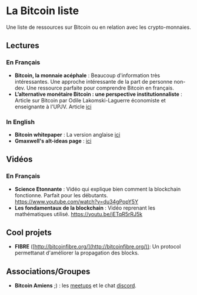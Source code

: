 # La Bitcoin liste

Une liste de ressources sur Bitcoin ou en relation avec les crypto-monnaies.

## Lectures

### En Français

- **Bitcoin, la monnaie acéphale** : Beaucoup d'information très intéressantes. Une approche intéressante de la part de personne non-dev. Une ressource parfaite pour comprendre Bitcoin en français.
- **L’alternative monétaire Bitcoin : une perspective institutionnaliste** : Article sur Bitcoin par Odile Lakomski-Laguerre économiste et enseignante à l'UPJV. Article [ici](http://journals.openedition.org/regulation/11489)

### In English

- **Bitcoin whitepaper** : La version anglaise [ici](https://bitcoin.org/bitcoin.pdf)
- **Gmaxwell's alt-ideas page** : [ici](https://en.bitcoin.it/wiki/User:Gmaxwell/alt_ideas)

## Vidéos

### En Français

- **Science Etonnante** : Vidéo qui explique bien comment la blockchain fonctionne. Parfait pour les débutants. https://www.youtube.com/watch?v=du34gPopY5Y
- **Les fondamentaux de la blockchain** : Vidéo reprenant les mathématiques utilisé. https://youtu.be/jETqR5rRJ5k

## Cool projets

- **FIBRE** ([http://bitcoinfibre.org/](http://bitcoinfibre.org/)): Un protocol permettanat d'améliorer la propagation des blocks.

## Associations/Groupes

- **Bitcoin Amiens** ;) : les [meetups](https://www.meetup.com/Bitcoin-Amiens-Meetup/) et le chat [discord](discordapp.com/invite/dKE57Aq).
